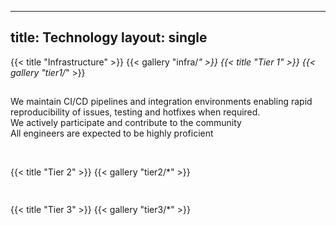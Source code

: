 
---
title: Technology
layout: single
---


<!-- {{< figure  src="tiers.svg" >}} -->

{{< title "Infrastructure" >}}
{{< gallery "infra/*" >}}
{{< title "Tier 1" >}}
{{< gallery "tier1/*" >}}
<br/>
<p style="padding-top: 15px">We maintain CI/CD pipelines and integration environments enabling rapid reproducibility of issues, testing and hotfixes when required. <br>
We actively participate and contribute to the community  <br>
All engineers are expected to be highly proficient <br></p>
<br>

{{< title "Tier 2" >}}
{{< gallery "tier2/*" >}}
<p style="padding-top: 15px">
</p>
{{< title "Tier 3" >}}
{{< gallery "tier3/*" >}}
<p style="padding-top: 15px">
</p>
